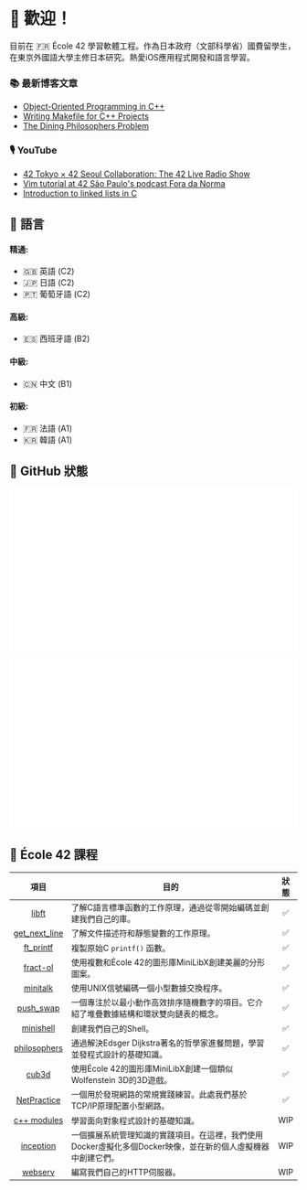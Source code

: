 <h1>
  👋 歡迎！
</h1>

目前在 🇫🇷 École 42 學習軟體工程。作為日本政府（文部科學省）國費留學生，在東京外國語大學主修日本研究。熱愛iOS應用程式開發和語言學習。

<h3> 📚 最新博客文章 </h3>

<!-- BLOG-POST-LIST:START -->
- [Object-Oriented Programming in C++](https://riceset.com/C++/Object-Oriented-Programming-in-C++)
- [Writing Makefile for C++ Projects](https://riceset.com/C++/Writing-Makefile-for-C++-Projects)
- [The Dining Philosophers Problem](https://riceset.com/Algorithms/The-Dining-Philosophers-Problem)
<!-- BLOG-POST-LIST:END -->

<h3> 🎙 YouTube </h3>

- [42 Tokyo × 42 Seoul Collaboration: The 42 Live Radio Show](https://youtu.be/5y_IXv28g5I)
- [Vim tutorial at 42 São Paulo's podcast Fora da Norma](https://www.youtube.com/watch?v=10BSs7UGBtY)
- [Introduction to linked lists in C](https://www.youtube.com/watch?v=5AsUZgGCG3c)

<h2> 🌱 語言 </h2>

<h4> 精通: </h4>

- 🇬🇧 英語 (C2)
- 🇯🇵 日語 (C2)
- 🇵🇹 葡萄牙語 (C2)

<h4> 高級: </h4>

- 🇪🇸 西班牙語 (B2)

<h4> 中級: </h4>

- 🇨🇳 中文 (B1)

<h4> 初級: </h4>

- 🇫🇷 法語 (A1)
- 🇰🇷 韓語 (A1)

<h2> 🎉 GitHub 狀態 </h2>

![overview](https://raw.githubusercontent.com/tkomeno/github-stats-transparent/output/generated/overview.svg)
![languages](https://raw.githubusercontent.com/tkomeno/github-stats-transparent/output/generated/languages.svg)

<h2> 🚀 École 42 課程 </h2>

<div align="center">

| <div align="center">項目</div> | 目的 | <div align="center">狀態</div> |
| ---	| ---	| --- |
| <div align="center">[libft](https://github.com/riceset/libft)</div> | 了解C語言標準函數的工作原理，通過從零開始編碼並創建我們自己的庫。 | <div align="center">✅</div> |
| <div align="center">[get_next_line](https://github.com/riceset/get_next_line)</div> | 了解文件描述符和靜態變數的工作原理。 | <div align="center">✅</div> |
| <div align="center">[ft_printf](https://github.com/riceset/ft_printf)</div> | 複製原始C `printf()` 函數。 | <div align="center">✅</div> |
| <div align="center">[fract-ol](https://github.com/riceset/fract-ol)</div> | 使用複數和École 42的圖形庫MiniLibX創建美麗的分形圖案。 | <div align="center">✅</div> |
| <div align="center">[minitalk](https://github.com/riceset/minitalk)</div> | 使用UNIX信號編碼一個小型數據交換程序。 | <div align="center">✅</div> |
| <div align="center">[push_swap](https://github.com/riceset/push_swap)</div> | 一個專注於以最小動作高效排序隨機數字的項目。它介紹了堆疊數據結構和環狀雙向鏈表的概念。 | <div align="center">✅</div> |
| <div align="center">[minishell](https://github.com/Guiribei/my_shell)</div> | 創建我們自己的Shell。 | <div align="center">✅</div> |
| <div align="center">[philosophers](https://github.com/riceset/philosophers)</div> | 通過解決Edsger Dijkstra著名的哲學家進餐問題，學習並發程式設計的基礎知識。 | <div align="center">✅</div> |
| <div align="center">[cub3d](https://github.com/riceset/cub3d)</div> | 使用École 42的圖形庫MiniLibX創建一個類似Wolfenstein 3D的3D遊戲。 | <div align="center">✅</div> |
| <div align="center">[NetPractice](https://github.com/riceset/netpractice)</div> | 一個用於發現網路的常規實踐練習。此處我們基於TCP/IP原理配置小型網路。 | <div align="center">✅</div> |
| <div align="center">[c++ modules](https://github.com/riceset/cpp-modules)</div> | 學習面向對象程式設計的基礎知識。 | <div align="center">WIP</div> |
| <div align="center">[inception](https://github.com/riceset/inception)</div> | 一個擴展系統管理知識的實踐項目。在這裡，我們使用Docker虛擬化多個Docker映像，並在新的個人虛擬機器中創建它們。 | <div align="center">WIP</div> |
| <div align="center">[webserv](https://github.com/riceset/webserv)</div> | 編寫我們自己的HTTP伺服器。 | <div align="center">WIP</div> |

</div>

